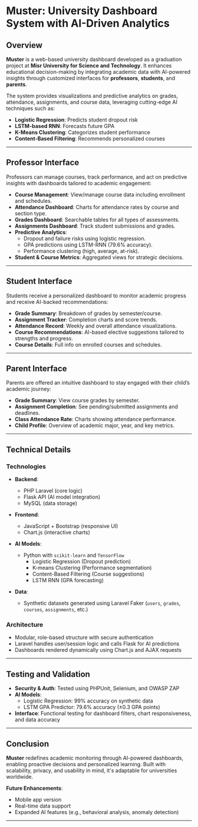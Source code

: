 # Muster: University Dashboard System with AI-Driven Analytics

##  Overview

**Muster** is a web-based university dashboard developed as a graduation project at **Misr University for Science and Technology**. It enhances educational decision-making by integrating academic data with AI-powered insights through customized interfaces for **professors**, **students**, and **parents**.

The system provides visualizations and predictive analytics on grades, attendance, assignments, and course data, leveraging cutting-edge AI techniques such as:

-  **Logistic Regression**: Predicts student dropout risk  
-  **LSTM-based RNN**: Forecasts future GPA  
-  **K-Means Clustering**: Categorizes student performance  
-  **Content-Based Filtering**: Recommends personalized courses

---

##  Professor Interface

Professors can manage courses, track performance, and act on predictive insights with dashboards tailored to academic engagement:

- **Course Management**: View/manage course data including enrollment and schedules.
- **Attendance Dashboard**: Charts for attendance rates by course and section type.
- **Grades Dashboard**: Searchable tables for all types of assessments.
- **Assignments Dashboard**: Track student submissions and grades.
- **Predictive Analytics**:
  - Dropout and failure risks using logistic regression.
  - GPA predictions using LSTM-RNN (79.6% accuracy).
  - Performance clustering (high, average, at-risk).
- **Student & Course Metrics**: Aggregated views for strategic decisions.

---

##  Student Interface

Students receive a personalized dashboard to monitor academic progress and receive AI-backed recommendations:

- **Grade Summary**: Breakdown of grades by semester/course.
- **Assignment Tracker**: Completion charts and score trends.
- **Attendance Record**: Weekly and overall attendance visualizations.
- **Course Recommendations**: AI-based elective suggestions tailored to strengths and progress.
- **Course Details**: Full info on enrolled courses and schedules.

---

##  Parent Interface

Parents are offered an intuitive dashboard to stay engaged with their child’s academic journey:

- **Grade Summary**: View course grades by semester.
- **Assignment Completion**: See pending/submitted assignments and deadlines.
- **Class Attendance Rate**: Charts showing attendance performance.
- **Child Profile**: Overview of academic major, year, and key metrics.

---

##  Technical Details

###  Technologies

- **Backend**:  
  - PHP Laravel (core logic)  
  - Flask API (AI model integration)  
  - MySQL (data storage)

- **Frontend**:  
  - JavaScript + Bootstrap (responsive UI)  
  - Chart.js (interactive charts)

- **AI Models**:  
  - Python with `scikit-learn` and `TensorFlow`  
    - Logistic Regression (Dropout prediction)  
    - K-means Clustering (Performance segmentation)  
    - Content-Based Filtering (Course suggestions)  
    - LSTM RNN (GPA forecasting)

- **Data**:  
  - Synthetic datasets generated using Laravel Faker (`users`, `grades`, `courses`, `assignments`, etc.)

###  Architecture

- Modular, role-based structure with secure authentication  
- Laravel handles user/session logic and calls Flask for AI predictions  
- Dashboards rendered dynamically using Chart.js and AJAX requests

---

##  Testing and Validation

- **Security & Auth**: Tested using PHPUnit, Selenium, and OWASP ZAP  
- **AI Models**:
  - Logistic Regression: 99% accuracy on synthetic data  
  - LSTM GPA Predictor: 79.6% accuracy (±0.3 GPA points)
- **Interface**: Functional testing for dashboard filters, chart responsiveness, and data accuracy

---

##  Conclusion

**Muster** redefines academic monitoring through AI-powered dashboards, enabling proactive decisions and personalized learning. Built with scalability, privacy, and usability in mind, it's adaptable for universities worldwide.

**Future Enhancements**:
- Mobile app version  
- Real-time data support  
- Expanded AI features (e.g., behavioral analysis, anomaly detection)

---

